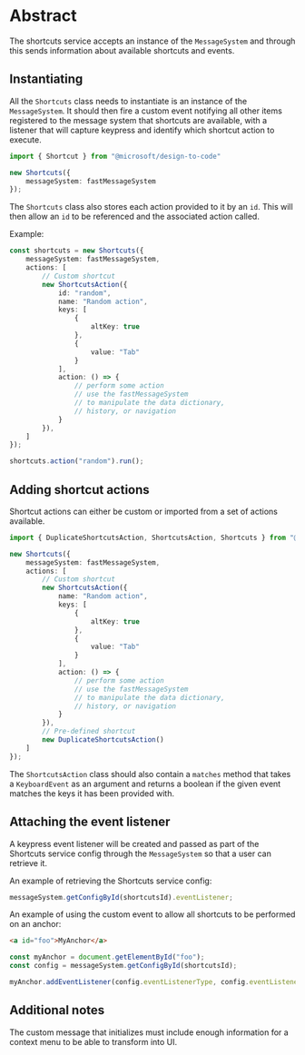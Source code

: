 # Abstract

The shortcuts service accepts an instance of the `MessageSystem` and through this sends information about available shortcuts and events.

## Instantiating

All the `Shortcuts` class needs to instantiate is an instance of the `MessageSystem`. It should then fire a custom event notifying all other items registered to the message system that shortcuts are available, with a listener that will capture keypress and identify which shortcut action to execute.

```typescript
import { Shortcut } from "@microsoft/design-to-code"

new Shortcuts({
    messageSystem: fastMessageSystem
});
```

The `Shortcuts` class also stores each action provided to it by an `id`. This will then allow an `id` to be referenced and the associated action called.

Example:
```typescript
const shortcuts = new Shortcuts({
    messageSystem: fastMessageSystem,
    actions: [
        // Custom shortcut
        new ShortcutsAction({
            id: "random",
            name: "Random action",
            keys: [
                {
                    altKey: true
                },
                {
                    value: "Tab"
                }
            ],
            action: () => {
                // perform some action
                // use the fastMessageSystem
                // to manipulate the data dictionary,
                // history, or navigation
            }
        }),
    ]
});

shortcuts.action("random").run();
```

## Adding shortcut actions

Shortcut actions can either be custom or imported from a set of actions available.

```typescript
import { DuplicateShortcutsAction, ShortcutsAction, Shortcuts } from "@microsoft/design-to-code"

new Shortcuts({
    messageSystem: fastMessageSystem,
    actions: [
        // Custom shortcut
        new ShortcutsAction({
            name: "Random action",
            keys: [
                {
                    altKey: true
                },
                {
                    value: "Tab"
                }
            ],
            action: () => {
                // perform some action
                // use the fastMessageSystem
                // to manipulate the data dictionary,
                // history, or navigation
            }
        }),
        // Pre-defined shortcut
        new DuplicateShortcutsAction()
    ]
});
```

The `ShortcutsAction` class should also contain a `matches` method that takes a `KeyboardEvent` as an argument and returns a boolean if the given event matches the keys it has been provided with.

## Attaching the event listener

A keypress event listener will be created and passed as part of the Shortcuts service config through the `MessageSystem` so that a user can retrieve it.

An example of retrieving the Shortcuts service config:

```typescript
messageSystem.getConfigById(shortcutsId).eventListener;
```

An example of using the custom event to allow all shortcuts to be performed on an anchor:

```html
<a id="foo">MyAnchor</a>
```

```ts
const myAnchor = document.getElementById("foo");
const config = messageSystem.getConfigById(shortcutsId);

myAnchor.addEventListener(config.eventListenerType, config.eventListener);
```

## Additional notes

The custom message that initializes must include enough information for a context menu to be able to transform into UI.
